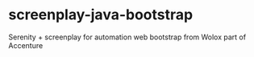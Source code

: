 # screenplay-java-bootstrap
Serenity + screenplay for automation web bootstrap from Wolox part of Accenture
